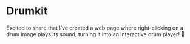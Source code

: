 # Drumkit
Excited to share that I’ve created a web page where right-clicking on a drum image plays its sound, turning it into an interactive drum player! 🥁

